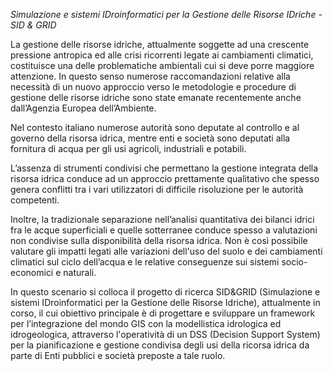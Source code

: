 *Simulazione e sistemi IDroinformatici per la Gestione delle Risorse IDriche - SID & GRID*

La gestione delle risorse idriche, attualmente soggette ad una crescente pressione antropica ed alle crisi ricorrenti legate ai cambiamenti climatici, costituisce una delle problematiche ambientali cui si deve porre maggiore attenzione. In questo senso numerose raccomandazioni relative alla necessità di un nuovo approccio verso le metodologie e procedure di gestione delle risorse idriche sono state emanate recentemente anche dall’Agenzia Europea dell’Ambiente.

Nel contesto italiano numerose autorità sono deputate al controllo e al governo della risorsa idrica, mentre enti e società sono deputati alla fornitura di acqua per gli usi agricoli, industriali e potabili.

L’assenza di strumenti condivisi che permettano la gestione integrata della risorsa idrica conduce ad un approccio prettamente qualitativo che spesso genera conflitti tra i vari utilizzatori di difficile risoluzione per le autorità competenti.

Inoltre, la tradizionale separazione nell’analisi quantitativa dei bilanci idrici fra le acque superficiali e quelle sotterranee conduce spesso a valutazioni non condivise sulla disponibilità della risorsa idrica. Non è così possibile valutare gli impatti legati alle variazioni dell'uso del suolo e dei cambiamenti climatici sul ciclo dell’acqua e le relative conseguenze sui sistemi socio-economici e naturali.

In questo scenario si colloca il progetto di ricerca SID&GRID (Simulazione e sistemi IDroinformatici per la Gestione delle Risorse Idriche), attualmente in corso, il cui obiettivo principale è di progettare e sviluppare un framework per l’integrazione del mondo GIS con la modellistica idrologica ed idrogeologica, attraverso l'operatività di un DSS (Decision Support System) per la pianificazione e gestione condivisa degli usi della ricorsa idrica da parte di Enti pubblici e società preposte a tale ruolo.